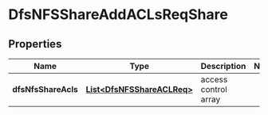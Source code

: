 # DfsNFSShareAddACLsReqShare

## Properties
Name | Type | Description | Notes
------------ | ------------- | ------------- | -------------
**dfsNfsShareAcls** | [**List&lt;DfsNFSShareACLReq&gt;**](DfsNFSShareACLReq.md) | access control array | 
